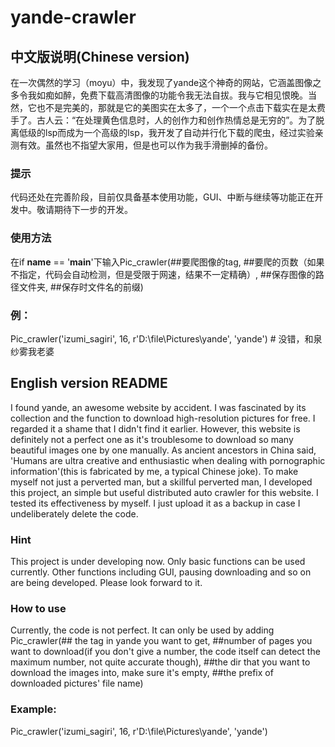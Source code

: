 # yande-crawler
## 中文版说明(Chinese version)
在一次偶然的学习（moyu）中，我发现了yande这个神奇的网站，它涵盖图像之多令我如痴如醉，免费下载高清图像的功能令我无法自拔。我与它相见恨晚。当然，它也不是完美的，那就是它的美图实在太多了，一个一个点击下载实在是太费手了。古人云：“在处理黄色信息时，人的创作力和创作热情总是无穷的”。为了脱离低级的lsp而成为一个高级的lsp，我开发了自动并行化下载的爬虫，经过实验亲测有效。虽然也不指望大家用，但是也可以作为我手滑删掉的备份。

### 提示
代码还处在完善阶段，目前仅具备基本使用功能，GUI、中断与继续等功能正在开发中。敬请期待下一步的开发。

### 使用方法
在if __name__ == '__main__'下输入Pic_crawler(##要爬图像的tag, ##要爬的页数（如果不指定，代码会自动检测，但是受限于网速，结果不一定精确）, ##保存图像的路径文件夹, ##保存时文件名的前缀)
### 例：
Pic_crawler('izumi_sagiri', 16, r'D:\file\Pictures\yande', 'yande')  # 没错，和泉纱雾我老婆

## English version README
I found yande, an awesome website by accident. I was fascinated by its collection and the function to download high-resolution pictures for free. I regarded it a shame that I didn't find it earlier. However, this website is definitely not a perfect one as it's troublesome to download so many beautiful images one by one manually. As ancient ancestors in China said, 'Humans are ultra creative and enthusiastic when dealing with pornographic information'(this is fabricated by me, a typical Chinese joke). To make myself not just a perverted man, but a skillful perverted man, I developed this project, an simple but useful distributed auto crawler for this website. I tested its effectiveness by myself. I just upload it as a backup in case I undeliberately delete the code.

### Hint
This project is under developing now. Only basic functions can be used currently. Other functions including GUI, pausing downloading and so on are being developed. Please look forward to it. 

### How to use
Currently, the code is not perfect. It can only be used by adding Pic_crawler(## the tag in yande you want to get, ##number of pages you want to download(if you don't give a number, the code itself can detect the maximum number, not quite accurate though), ##the dir that you want to download the images into, make sure it's empty, ##the prefix of downloaded pictures' file name)
### Example:
Pic_crawler('izumi_sagiri', 16, r'D:\file\Pictures\yande', 'yande')
